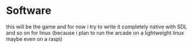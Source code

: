 # Software
this will be the game and for now i try to write it completely native with SDL and so on for linux (because i plan to run the arcade on a lightweight linux maybe even on a raspi)
